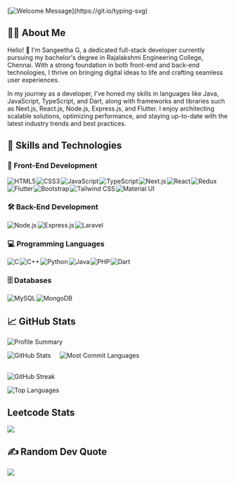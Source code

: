 [![Welcome Message](https://readme-typing-svg.herokuapp.com?font=Fira+Code&size=22&pause=1000&vCenter=true&random=false&lines=Welcome+to+my+GitHub+Profile!)](https://git.io/typing-svg)

## 👩‍💻 About Me

Hello! 👋 I'm Sangeetha G, a dedicated full-stack developer currently pursuing my bachelor's degree in Rajalakshmi Engineering College, Chennai. With a strong foundation in both front-end and back-end technologies, I thrive on bringing digital ideas to life and crafting seamless user experiences.

In my journey as a developer, I've honed my skills in languages like Java, JavaScript, TypeScript, and Dart, along with frameworks and libraries such as Next.js, React.js, Node.js, Express.js, and Flutter. I enjoy architecting scalable solutions, optimizing performance, and staying up-to-date with the latest industry trends and best practices.

## 🚀 Skills and Technologies

### 🎨 Front-End Development

<div style="display: flex; flex-wrap: wrap;">
    <img src="https://img.shields.io/badge/HTML5-E34F26?style=for-the-badge&logo=html5&logoColor=white" alt="HTML5" style="margin-right: 2px;" />
    <img src="https://img.shields.io/badge/CSS3-1572B6?style=for-the-badge&logo=css3&logoColor=white" alt="CSS3" style="margin-right: 2px;" />
    <img src="https://img.shields.io/badge/JavaScript-F7DF1E?style=for-the-badge&logo=javascript&logoColor=black" alt="JavaScript" style="margin-right: 2px;" />
    <img src="https://img.shields.io/badge/TypeScript-007ACC?style=for-the-badge&logo=typescript&logoColor=white" alt="TypeScript" style="margin-right: 2px;" />
    <img src="https://img.shields.io/badge/Next.js-000000?style=for-the-badge&logo=nextdotjs&logoColor=white" alt="Next.js" style="margin-right: 2px;" />
    <img src="https://img.shields.io/badge/React-20232A?style=for-the-badge&logo=react&logoColor=61DAFB" alt="React" style="margin-right: 2px;" />
    <img src="https://img.shields.io/badge/Redux-593D88?style=for-the-badge&logo=redux&logoColor=white" alt="Redux" style="margin-right: 2px;" />
    <img src="https://img.shields.io/badge/Flutter-02569B?style=for-the-badge&logo=flutter&logoColor=white" alt="Flutter" style="margin-right: 2px;" />
    <img src="https://img.shields.io/badge/Bootstrap-563D7C?style=for-the-badge&logo=bootstrap&logoColor=white" alt="Bootstrap" style="margin-right: 2px;" />
    <img src="https://img.shields.io/badge/Tailwind_CSS-38B2AC?style=for-the-badge&logo=tailwind-css&logoColor=white" alt="Tailwind CSS" style="margin-right: 2px;" />
    <img src="https://img.shields.io/badge/Material--UI-0081CB?style=for-the-badge&logo=material-ui&logoColor=white" alt="Material UI" style="margin-right: 2px;" />
</div>

### 🛠️ Back-End Development

<div style="display: flex; flex-wrap: wrap;">
    <img src="https://img.shields.io/badge/Node.js-43853D?style=for-the-badge&logo=node.js&logoColor=white" alt="Node.js" style="margin-right: 2px;" />
    <img src="https://img.shields.io/badge/Express.js-404D59?style=for-the-badge" alt="Express.js" style="margin-right: 2px;" />
    <img src="https://img.shields.io/badge/Laravel-FF2D20?style=for-the-badge&logo=laravel&logoColor=white" alt="Laravel" style="margin-right: 2px;" />
</div>

### 💻 Programming Languages

<div style="display: flex; flex-wrap: wrap;">
    <img src="https://img.shields.io/badge/C-00599C?style=for-the-badge&logo=c&logoColor=white" alt="C" style="margin-right: 2px;" />
    <img src="https://img.shields.io/badge/C%2B%2B-00599C?style=for-the-badge&logo=c%2B%2B&logoColor=white" alt="C++" style="margin-right: 2px;" />
    <img src="https://img.shields.io/badge/Python-14354C?style=for-the-badge&logo=python&logoColor=white" alt="Python" style="margin-right: 2px;" />
    <img src="https://img.shields.io/badge/Java-ED8B00?style=for-the-badge&logo=openjdk&logoColor=white" alt="Java" style="margin-right: 2px;" />
    <img src="https://img.shields.io/badge/PHP-777BB4?style=for-the-badge&logo=php&logoColor=white" alt="PHP" style="margin-right: 2px;" />
    <img src="https://img.shields.io/badge/Dart-0175C2?style=for-the-badge&logo=dart&logoColor=white" alt="Dart" style="margin-right: 2px;" />
</div>

### 🗄️ Databases

<div style="display: flex; flex-wrap: wrap;">
    <img src="https://img.shields.io/badge/MySQL-00000F?style=for-the-badge&logo=mysql&logoColor=white" alt="MySQL" style="margin-right: 2px;" />
    <img src="https://img.shields.io/badge/MongoDB-4EA94B?style=for-the-badge&logo=mongodb&logoColor=white" alt="MongoDB" style="margin-right: 2px;" />
</div>

## 📈 GitHub Stats

![Profile Summary](http://github-profile-summary-cards.vercel.app/api/cards/profile-details?username=Sangeetha2125&theme=vision_friendly_dark&card_width=500)

<div style="display: flex; flex-wrap: wrap; gap:20px">
    <img src="http://github-profile-summary-cards.vercel.app/api/cards/stats?username=Sangeetha2125&theme=vision_friendly_dark" alt="GitHub Stats"> 
    <img src="http://github-profile-summary-cards.vercel.app/api/cards/most-commit-language?username=Sangeetha2125&theme=vision_friendly_dark" alt="Most Commit Languages">
</div> <br />

![GitHub Streak](https://github-readme-streak-stats.herokuapp.com/?user=Sangeetha2125&theme=vision-friendly-dark&hide_border=true&card_width=500)

![Top Languages](https://github-readme-stats.vercel.app/api/top-langs/?username=Sangeetha2125&theme=vision-friendly-dark&include_all_commits=true&count_private=true&card_width=500&hide_border=true) 

## Leetcode Stats
![](https://leetcard.jacoblin.cool/gsangeetha-dev?font=Dancing_Script&border_radius=8)

## ✍️ Random Dev Quote
![](https://quotes-github-readme.vercel.app/api?type=horizontal&theme=catppuccin_mocha)